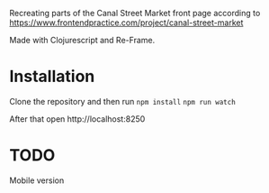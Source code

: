 Recreating parts of the Canal Street Market front page according to
https://www.frontendpractice.com/project/canal-street-market

Made with Clojurescript and Re-Frame.

# Installation
Clone the repository and then run
`npm install`
`npm run watch`

After that open http://localhost:8250

# TODO
Mobile version
